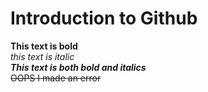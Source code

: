 # Introduction to Github
**This text is bold**\
*this text is italic*\
***This text  is both bold and italics***\
~~OOPS I made an error~~
